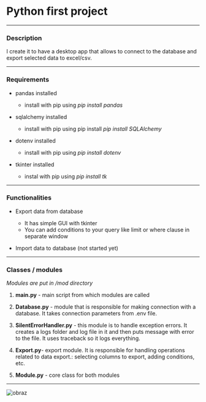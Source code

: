 # Python first project

---

### Description

I create it to have a desktop app that allows to connect to the database and export selected data to excel/csv.

---

### Requirements

- pandas installed
  
  - install with pip using *pip install pandas*

- sqlalchemy installed
  
  - install with pip using pip install *pip install SQLAlchemy*

- dotenv installed
  
  - install with pip using *pip install dotenv*

- tkinter installed
  
  - instal with pip using *pip install tk*

---

### Functionalities

- Export data from database 
  
  - It has simple GUI with tkinter
  - You can add conditions to your query like limit or where clause in separate window

- Import data to database (not started yet)

---

### Classes / modules

*Modules are put in /mod directory*

1. **main.py** - main script from which modules are called

2. **Database.py** - module that is responsible for making connection with a database. It takes connection parameters from .env file. 

3. **SilentErrorHandler.py** - this module is to handle exception errors. It creates a logs folder and log file in it and then puts message with error to the file. It uses traceback so it logs everything.

4. **Export.py**- export module. It is responsible for handling operations related to data export.: selecting columns to export, adding conditions, etc.

5. **Module.py** - core class for both modules

---

![obraz](https://github.com/lukmak0394/python_first_project/assets/58666224/32ff77fe-2432-4dec-8f53-c640c11d286f)
